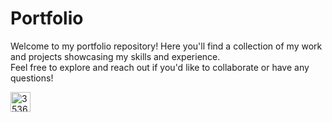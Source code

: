 # Portfolio
Welcome to my portfolio repository! Here you'll find a collection of my work and projects showcasing my skills and experience.<br/>
Feel free to explore and reach out if you'd like to collaborate or have any questions!<br/>


[<img width="32" height="32" alt="3536505" src="https://github.com/user-attachments/assets/33867bbd-19ed-4c92-aafc-c469863a8a0a" />](https://www.linkedin.com/in/aleksandra-kobylak-07a219277/)



